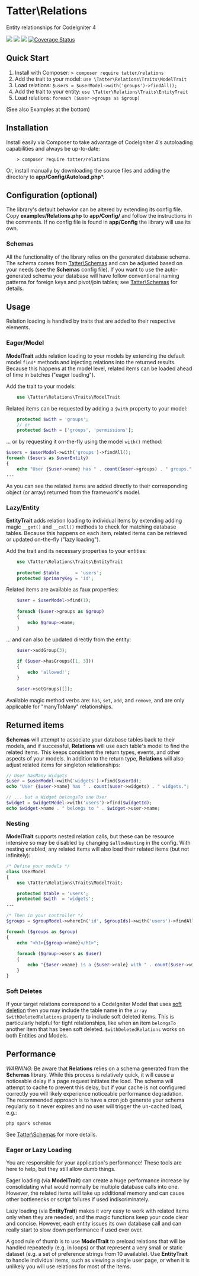 # Tatter\Relations
Entity relationships for CodeIgniter 4

[![](https://github.com/tattersoftware/codeigniter4-relations/workflows/PHPUnit/badge.svg)](https://github.com/tattersoftware/codeigniter4-relations/actions/workflows/phpunit.yml)
[![](https://github.com/tattersoftware/codeigniter4-relations/workflows/PHPStan/badge.svg)](https://github.com/tattersoftware/codeigniter4-relations/actions/workflows/phpstan.yml)
[![](https://github.com/tattersoftware/codeigniter4-relations/workflows/Deptrac/badge.svg)](https://github.com/tattersoftware/codeigniter4-relations/actions/workflows/deptrac.yml)
[![Coverage Status](https://coveralls.io/repos/github/tattersoftware/codeigniter4-relations/badge.svg?branch=develop)](https://coveralls.io/github/tattersoftware/codeigniter4-relations?branch=develop)

## Quick Start

1. Install with Composer: `> composer require tatter/relations`
2. Add the trait to your model: `use \Tatter\Relations\Traits\ModelTrait`
3. Load relations: `$users = $userModel->with('groups')->findAll();`
4. Add the trait to your entity: `use \Tatter\Relations\Traits\EntityTrait`
5. Load relations: `foreach ($user->groups as $group)`

(See also Examples at the bottom)

## Installation

Install easily via Composer to take advantage of CodeIgniter 4's autoloading capabilities
and always be up-to-date:
```shell
    > composer require tatter/relations
```

Or, install manually by downloading the source files and adding the directory to
**app/Config/Autoload.php***.

## Configuration (optional)

The library's default behavior can be altered by extending its config file. Copy
**examples/Relations.php** to **app/Config/** and follow the instructions
in the comments. If no config file is found in **app/Config** the library will use its own.

### Schemas

All the functionality of the library relies on the generated database schema. The schema comes from
[Tatter\Schemas](http://github.com/tattersoftware/codeigniter4-schemas) and can be adjusted
based on your needs (see the **Schemas** config file). If you want to use the auto-generated
schema your database will have follow conventional naming patterns for foreign keys and
pivot/join tables; see [Tatter\Schemas](http://github.com/tattersoftware/codeigniter4-schemas)
for details.

## Usage

Relation loading is handled by traits that are added to their respective elements.

### Eager/Model

**ModelTrait** adds relation loading to your models by extending the default model `find*`
methods and injecting relations into the returned results. Because this happens at the model
level, related items can be loaded ahead of time in batches ("eager loading").

Add the trait to your models:
```php
	use \Tatter\Relations\Traits\ModelTrait
```

Related items can be requested by adding a `$with` property to your model:
```php
	protected $with = 'groups';
	// or
	protected $with = ['groups', 'permissions'];
```

... or by requesting it on-the-fly using the model `with()` method:

```php
$users = $userModel->with('groups')->findAll();
foreach ($users as $userEntity)
{
	echo "User {$user->name} has " . count($user->groups) . " groups.";
...
```

As you can see the related items are added directly to their corresponding object (or array)
returned from the framework's model.

### Lazy/Entity

**EntityTrait** adds relation loading to individual items by extending adding magic `__get()`
and `__call()` methods to check for matching database tables. Because this happens on each
item, related items can be retrieved or updated on-the-fly ("lazy loading").

Add the trait and its necessary properties to your entities:
```php
	use \Tatter\Relations\Traits\EntityTrait
	
	protected $table      = 'users';
	protected $primaryKey = 'id';
```

Related items are available as faux properties:
```php
	$user = $userModel->find(1);
	
	foreach ($user->groups as $group)
	{
		echo $group->name;
	}
```

... and can also be updated directly from the entity:
```php
	$user->addGroup(3);
	
	if ($user->hasGroups([1, 3]))
	{
		echo 'allowed!';
	}
	
	$user->setGroups([]);
```

Available magic method verbs are: `has`, `set`, `add`, and `remove`, and are only applicable
for "manyToMany" relationships.

## Returned items

**Schemas** will attempt to associate your database tables back to their models, and if
successful, **Relations** will use each table's model to find the related items. This keeps
consistent the return types, events, and other aspects of your models. In addition to the
return type, **Relations** will also adjust related items for singleton relationships:
```php
// User hasMany Widgets
$user = $userModel->with('widgets')->find($userId);
echo "User {$user->name} has " . count($user->widgets) . " widgets.";

// ... but a Widget belongsTo one User
$widget = $widgetModel->with('users')->find($widgetId);
echo $widget->name . " belongs to " . $widget->user->name;
```

### Nesting

**ModelTrait** supports nested relation calls, but these can be resource intensive so may
be disabled by changing `$allowNesting` in the config. With nesting enabled, any related
items will also load their related items (but not infinitely):
```php
/* Define your models */
class UserModel
{
	use \Tatter\Relations\Traits\ModelTrait;

	protected $table = 'users';
	protected $with  = 'widgets';
...
	
/* Then in your controller */
$groups = $groupModel->whereIn('id', $groupIds)->with('users')->findAll();

foreach ($groups as $group)
{
	echo "<h1>{$group->name}</h1>";
	
	foreach ($group->users as $user)
	{
		echo "{$user->name} is a {$user->role} with " . count($user->widgets) . " widgets.";
	}
}
```

### Soft Deletes

If your target relations correspond to a CodeIgniter Model that uses [soft deletion](https://codeigniter.com/user_guide/models/model.html#usesoftdeletes)
then you may include the table name in the `array $withDeletedRelations` property to include
soft deleted items. This is particularly helpful for tight relationships, like when an item
`belongsTo` another item that has been soft deleted. `$withDeletedRelations` works on both
Entities and Models.

## Performance

*WARNING*: Be aware that **Relations** relies on a schema generated from the **Schemas**
library. While this process is relatively quick, it will cause a noticeable delay if a page
request initiates the load. The schema will attempt to cache to prevent this delay, but
if your cache is not configured correctly you will likely experience noticeable performance
degradation. The recommended approach is to have a cron job generate your schema regularly
so it never expires and no user will trigger the un-cached load, e.g.:
```shell
php spark schemas
```

See [Tatter\Schemas](http://github.com/tattersoftware/codeigniter4-schemas) for more details.

### Eager or Lazy Loading

You are responsible for your application's performance! These tools are here to help, but
they still allow dumb things.

Eager loading (via **ModelTrait**) can create a huge performance
increase by consolidating what would normally be multiple database calls into one. However,
the related items will take up additional memory and can cause other bottlenecks or script
failures if used indiscriminately.

Lazy loading (via **EntityTrait**) makes it very easy to work with related items only when
they are needed, and the magic functions keep your code clear and concise. However, each entity
issues its own database call and can really start to slow down performance if used over
over.

A good rule of thumb is to use **ModelTrait** to preload relations that will be handled
repeatedly (e.g. in loops) or that represent a very small or static dataset (e.g. a set of
preference strings from 10 available). Use **EntityTrait** to handle individual items, such
as viewing a single user page, or when it is unlikely you will use relations for most of the
items.
